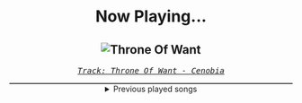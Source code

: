 <div align="center"> 
<h1>Now Playing...</h1>

![Throne Of Want](https://i.scdn.co/image/ab67616d00001e026079be47525832b607e7cab4)
--
_<samp><a href="https://open.spotify.com/track/3Hrdh8vuUbeCK6bFkd4HZX">Track: Throne Of Want - Cenobia</a></samp>_

<div style="border: 1px #4B5054 solid"></div>
<details>
  <summary>
    Previous played songs
  </summary>
  <table>
    <thead>
      <tr>
        <th>
          Artist
        </th>
        <th>
          Song
        </th>
        <th>
          Link
        </th>
      </tr>
    </thead>
    <tbody>
      <tr><td>Cenobia</td><td>Throne Of Want</td><td><a href="https://open.spotify.com/track/3Hrdh8vuUbeCK6bFkd4HZX">https://open.spotify.com/track/3Hrdh8vuUbeCK6bFkd4HZX</a></td></tr><tr><td>Of Mice & Men</td><td>Troubled Water</td><td><a href="https://open.spotify.com/track/5P4el2I8usVLwh90Q2AcMa">https://open.spotify.com/track/5P4el2I8usVLwh90Q2AcMa</a></td></tr><tr><td>Elwood Stray</td><td>Nevermind</td><td><a href="https://open.spotify.com/track/3n0d3RDGWhzCgP1qr6vrHW">https://open.spotify.com/track/3n0d3RDGWhzCgP1qr6vrHW</a></td></tr><tr><td>Orbit Culture</td><td>Black Mountain</td><td><a href="https://open.spotify.com/track/5eWl0vAfIEhpY5Y69ZHTdS">https://open.spotify.com/track/5eWl0vAfIEhpY5Y69ZHTdS</a></td></tr><tr><td>Orbit Culture</td><td>Death Above Life</td><td><a href="https://open.spotify.com/track/3DnSGTaMu11TybQmW9hJ1O">https://open.spotify.com/track/3DnSGTaMu11TybQmW9hJ1O</a></td></tr><tr><td>Adept</td><td>Parting Ways</td><td><a href="https://open.spotify.com/track/5I9ZqRn6oJ6ljsg0zIE81B">https://open.spotify.com/track/5I9ZqRn6oJ6ljsg0zIE81B</a></td></tr><tr><td>Adept</td><td>Parting Ways</td><td><a href="https://open.spotify.com/track/5I9ZqRn6oJ6ljsg0zIE81B">https://open.spotify.com/track/5I9ZqRn6oJ6ljsg0zIE81B</a></td></tr><tr><td>Unprocessed</td><td>Solara</td><td><a href="https://open.spotify.com/track/0ExH5I7VFtpJkhHHkn2MkQ">https://open.spotify.com/track/0ExH5I7VFtpJkhHHkn2MkQ</a></td></tr><tr><td>Annisokay</td><td>My Effigy</td><td><a href="https://open.spotify.com/track/2yeIjXWp9wp2pPfywwiumU">https://open.spotify.com/track/2yeIjXWp9wp2pPfywwiumU</a></td></tr><tr><td>Orbit Culture</td><td>The Newborn One</td><td><a href="https://open.spotify.com/track/55Abz5w8QOf3i1PgstuY3S">https://open.spotify.com/track/55Abz5w8QOf3i1PgstuY3S</a></td></tr><tr><td>The Narrator</td><td>Pills From The Start</td><td><a href="https://open.spotify.com/track/5veJxMbTFDmUStxWBTthlC">https://open.spotify.com/track/5veJxMbTFDmUStxWBTthlC</a></td></tr><tr><td>Silent Planet</td><td>Wick</td><td><a href="https://open.spotify.com/track/3yMU4otI6sZZBNSq2TYdXf">https://open.spotify.com/track/3yMU4otI6sZZBNSq2TYdXf</a></td></tr><tr><td>Currents</td><td>It Only Gets Darker</td><td><a href="https://open.spotify.com/track/1VRspIpapVgCmA3WwLbCd4">https://open.spotify.com/track/1VRspIpapVgCmA3WwLbCd4</a></td></tr><tr><td>156/Silence</td><td>Our Parting Ways</td><td><a href="https://open.spotify.com/track/0ac8ZDjMOBYW2V5BK9KW4y">https://open.spotify.com/track/0ac8ZDjMOBYW2V5BK9KW4y</a></td></tr><tr><td>Orbit Culture</td><td>Vultures of North</td><td><a href="https://open.spotify.com/track/5jMXpChApbHCf8a7PfEp6b">https://open.spotify.com/track/5jMXpChApbHCf8a7PfEp6b</a></td></tr><tr><td>Orbit Culture</td><td>Inferna</td><td><a href="https://open.spotify.com/track/1G0DY4wXNzUOlj15GncBON">https://open.spotify.com/track/1G0DY4wXNzUOlj15GncBON</a></td></tr><tr><td>Orbit Culture</td><td>The Storm</td><td><a href="https://open.spotify.com/track/2JfTQ0BylVCf0fDm2NjVxA">https://open.spotify.com/track/2JfTQ0BylVCf0fDm2NjVxA</a></td></tr><tr><td>Orbit Culture</td><td>Neural Collapse</td><td><a href="https://open.spotify.com/track/3aBfKpL5m8ONPr1QyVHnZD">https://open.spotify.com/track/3aBfKpL5m8ONPr1QyVHnZD</a></td></tr><tr><td>Orbit Culture</td><td>Neural Collapse</td><td><a href="https://open.spotify.com/track/3aBfKpL5m8ONPr1QyVHnZD">https://open.spotify.com/track/3aBfKpL5m8ONPr1QyVHnZD</a></td></tr><tr><td>Orbit Culture</td><td>The Path I Walk</td><td><a href="https://open.spotify.com/track/5iZeyJrpLH8O9H0kkzel2A">https://open.spotify.com/track/5iZeyJrpLH8O9H0kkzel2A</a></td></tr>
    </tbody>
  </table>
</details>

</div>
